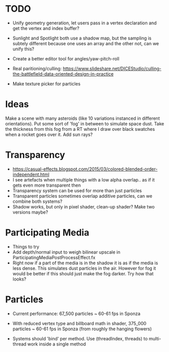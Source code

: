 # TODO

- Unify geometry generation, let users pass in a vertex declaration and get the vertex and index buffer?

- Sunlight and Spotlight both use a shadow map, but the sampling is subtely different because one uses an array and the other not, can we unify this?

- Create a better editor tool for angles/yaw-pitch-roll

- Real paritioning/culling: https://www.slideshare.net/DICEStudio/culling-the-battlefield-data-oriented-design-in-practice

- Make texture picker for particles

# Ideas

Make a scene with many asteroids (like 10 variations instanced in different orientations). Put some sort of 'fog' in between to simulate space dust. Take the thickness from this fog from a RT where I draw over black swatches when a rocket goes over it. Add sun rays?

# Transparency
- https://casual-effects.blogspot.com/2015/03/colored-blended-order-independent.html
- I see artefacts when multiple things with a low alpha overlap.. as if it gets even more transparent then
- Transparency system can be used for more than just particles
- Transparent particles sometimes overlap additive particles, can we combine both systems?
- Shadow works, but only in pixel shader, clean-up shader? Make two versions maybe?

# Participating Media
- Things to try
- Add depth/normal input to weigh bilinear upscale in ParticipatingMediaPostProcessEffect.fx
- Right now if a part of the media is in the shadow it is as if the media is less dense. This simulates dust particles in the air.
However for fog it would be better if this should just make the fog darker. Try how that looks?


# Particles
- Current performance: 67_500 particles ~ 60-61 fps in Sponza
- With reduced vertex type and billboard math in shader, 375_000 particles ~ 60-61 fps in Sponza (from roughly the hanging flowers)


- Systems should 'bind' per method. Use  (threadIndex, threads) to multi-thread work inside a single method